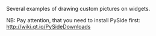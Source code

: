 Several examples of drawing custom pictures on widgets.


NB: Pay attention, that you need to install PySide first:
http://wiki.qt.io/PySideDownloads
